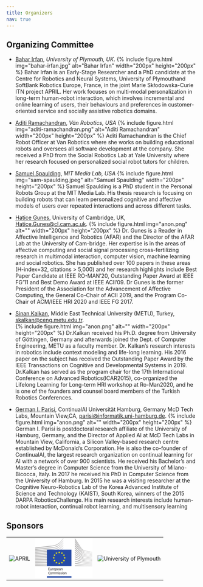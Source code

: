 ```yaml
---
title: Organizers
nav: true
---
```


## Organizing Committee

<div class="id-pics" markdown="1">

- [Bahar Irfan](mailto:bahar.irfan@plymouth.ac.uk), *University of Plymouth, UK*. 
{% include figure.html img="bahar-irfan.jpg" alt="Bahar Irfan" width="200px" height="200px" %}
Bahar Irfan is an Early-Stage Researcher and a PhD candidate at the Centre for Robotics and Neural Systems, University of Plymouthand SoftBank Robotics Europe, France, in the joint Marie Skłodowska-Curie ITN project APRIL. Her work focuses on multi-modal personalization in long-term human-robot interaction, which involves incremental and online learning of users, their behaviours and preferences in customer-oriented service and socially assistive robotics domains.


- [Aditi Ramachandran](mailto:aditi@myvanrobot.com.), *Vän Robotics, USA*
{% include figure.html img="aditi-ramachandran.png" alt="Aditi Ramachandran" width="200px" height="200px" %}
Aditi Ramachandran is the Chief Robot Officer at Van Robotics where she works on building educational robots and oversees all software development at the company. She received a PhD from the Social Robotics Lab at Yale University where her research focused on personalized social robot tutors for children.

- [Samuel Spaulding](http://www.samspaulding.com/), *MIT Media Lab, USA*
{% include figure.html img="sam-spaulding.jpeg" alt="Samuel Spaulding" width="200px" height="200px" %}
Samuel Spaulding is a PhD student in the Personal Robots Group at the MIT Media Lab. His thesis research is focusing on building robots that can learn personalized cognitive and affective models of users over repeated interactions and across different tasks.

- [Hatice Gunes](), University of Cambridge, UK, Hatice.Gunes@cl.cam.ac.uk. 
{% include figure.html img="anon.png" alt="" width="200px" height="200px" %}
Dr. Gunes is a Reader in Affective Intelligence and Robotics (AFAR) and the Director of the AFAR Lab at the University of Cam-bridge. Her expertise is in the areas of affective computing and social signal processing cross-fertilizing research in multimodal interaction, computer vision, machine learning and social robotics. She has published over 100 papers in these areas (H-index=32, citations > 5,000) and her research highlights include Best Paper Candidate at IEEE RO-MAN’20, Outstanding Paper Award at IEEE FG’11 and Best Demo Award at IEEE ACII’09. Dr Gunes is the former President of the Association for the Advancement of Affective Computing, the General Co-Chair of ACII 2019, and the Program Co-Chair of ACM/IEEE HRI 2020 and IEEE FG 2017.

- [Sinan Kalkan](), Middle East Technical University (METU), Turkey, skalkan@ceng.metu.edu.tr.  
{% include figure.html img="anon.png" alt="" width="200px" height="200px" %}
Dr.Kalkan received his Ph.D. degree from University of Göttingen, Germany and afterwards joined the Dept. of Computer Engineering, METU as a faculty member. Dr. Kalkan’s research interests in robotics include context modeling and life-long learning. His 2016 paper on the subject has received the Outstanding Paper Award by the IEEE Transactions on Cognitive and Developmental Systems in 2019. Dr.Kalkan has served as the program chair for the 17th International Conference on Advanced Robotics(ICAR2015), co-organized the Lifelong Learning for Long-term HRI workshop at Ro-Man2020, and he is one of the founders and counsel board members of the Turkish Robotics Conferences.

- [German I. Parisi](), ContinualAI Universität Hamburg, Germany McD Tech Labs, Mountain View,CA, parisi@informatik.uni-hamburg.de. 
{% include figure.html img="anon.png" alt="" width="200px" height="200px" %}
German I. Parisi is postdoctoral research affiliate of the University of Hamburg, Germany, and the Director of Applied AI at McD Tech Labs in Mountain View, California, a Silicon Valley-based research centre established by McDonald’s Corporation. He is also the co-founder of ContinualAI, the largest research organization on continual learning for AI with a network of over 900 scientists. He received his Bachelor’s and Master’s degree in Computer Science from the University of Milano-Bicocca, Italy. In 2017 he received his PhD in Computer Science from the University of Hamburg. In 2015 he was a visiting researcher at the Cognitive Neuro-Robotics Lab of the Korea Advanced Institute of Science and Technology (KAIST), South Korea, winners of the 2015 DARPA RoboticsChallenge. His main research interests include human-robot interaction, continual robot learning, and multisensory learning


</div>

## Sponsors
<table>
    <tr>
    <td> <img src="images/april-logo.png" alt="APRIL" style="width: 150px;"/> </td>
    <td> <img src="images/EU-Commission-logo.png" alt="European Union Commission" style="width: 150px;"/> </td>
    <td> <img src="images/Plymouth-logo.jpg" alt="University of Plymouth" style="width: 150px;"/> </td>
    </tr>
</table>

